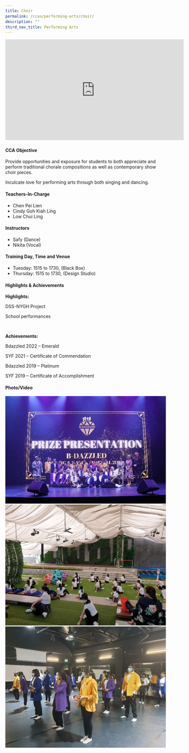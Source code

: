 ```yaml
---
title: Choir
permalink: /ccas/performing-arts/choir/
description: ""
third_nav_title: Performing Arts
---
```

<p><iframe src="https://www.youtube.com/embed/6HXwAu5fTpk" width="560" height="315" frameborder="0" allowfullscreen="allowfullscreen" data-mce-fragment="1"></iframe></p>
<h4>CCA Objective</h4>
<p>Provide opportunities and exposure for students to both appreciate and perform traditional chorale compositions as well as contemporary show choir pieces.</p>
<p>Inculcate love for performing arts through both singing and dancing.</p>
<h4>Teachers-In-Charge</h4>
<ul>
<li>Chen Pei Lien</li>
<li>Cindy Goh Kiah Ling</li>
<li>Low Chui Ling</li>
</ul>
<h4>Instructors</h4>
<ul>
<li>Safy (Dance)</li>
<li>Nikita (Vocal)</li>
</ul>
<h4>Training Day, Time and Venue</h4>
<ul>
<li>Tuesday: 1515 to 1730, (Black Box)</li>
<li>Thursday: 1515 to 1730, (Design Studio)</li></li>
</ul>
<h4>Highlights & Achievements</h4>
<p><strong>Highlights:</strong></p>
<p>DSS-NYGH Project</p>
<p>School performances</p>
<p>&nbsp;</p>
<p><strong>Achievements:</strong></p>
<p>Bdazzled 2022 &ndash; Emerald</p>
<p>SYF 2021 &ndash; Certificate of Commendation</p>
<p>Bdazzled 2019 &ndash; Platinum</p>
<p>SYF 2019 &ndash; Certificate of Accomplishment</p>
<h4>Photo/Video</h4>
<img src="/images/choir%201.jpg"><br>
<img src="/images/choir%202.jpg"><br>
<img src="/images/choir%203.jpg">